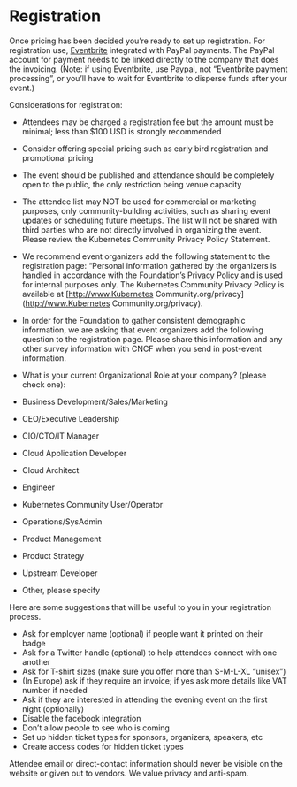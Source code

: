 # Registration
Once pricing has been decided you’re ready to set up registration. For registration use, [Eventbrite](https://www.eventbrite.com/) integrated with PayPal payments. The PayPal account for payment needs to be linked directly to the company that does the invoicing. (Note: if using Eventbrite, use Paypal, not “Eventbrite payment processing”, or you’ll have to wait for Eventbrite to disperse funds after your event.)

Considerations for registration:

* Attendees may be charged a registration fee but the amount must be minimal; less than $100 USD is strongly recommended  
* Consider offering special pricing such as early bird registration and promotional pricing
* The event should be published and attendance should be completely open to the public, the only restriction being venue capacity
* The attendee list may NOT be used for commercial or marketing purposes, only community-building activities, such as sharing event updates or scheduling future meetups. The list will not be shared with third parties who are not directly involved in organizing the event. Please review the Kubernetes Community Privacy Policy Statement.
* We recommend event organizers add the following statement to the registration page: “Personal information gathered by the organizers is handled in accordance with the Foundation’s Privacy Policy and is used for internal purposes only.  The Kubernetes Community Privacy Policy is available at [http://www.Kubernetes Community.org/privacy](http://www.Kubernetes Community.org/privacy).
* In order for the Foundation to gather consistent demographic information, we are asking that event organizers add the following question to the registration page. Please share this information and any other survey information with CNCF when you send in post-event information.

* What is your current Organizational Role at your company? (please check one):

 * Business Development/Sales/Marketing
 * CEO/Executive Leadership
 * CIO/CTO/IT Manager
 * Cloud Application Developer
 * Cloud Architect
 * Engineer
 * Kubernetes Community User/Operator
 * Operations/SysAdmin
 * Product Management
 * Product Strategy
 * Upstream Developer
 * Other, please specify
 
Here are some suggestions that will be useful to you in your registration process.

* Ask for employer name (optional) if people want it printed on their badge
* Ask for a Twitter handle (optional) to help attendees connect with one another
* Ask for T-shirt sizes (make sure you offer more than S-M-L-XL “unisex”)
* (In Europe) ask if they require an invoice; if yes ask more details like VAT number if needed
* Ask if they are interested in attending the evening event on the first night (optionally)
* Disable the facebook integration
* Don’t allow people to see who is coming
* Set up hidden ticket types for sponsors, organizers, speakers, etc
* Create access codes for hidden ticket types

Attendee email or direct-contact information should never be visible on the website or given out to vendors. 
We value privacy and anti-spam.
